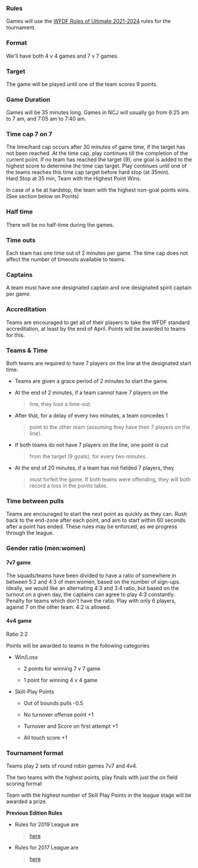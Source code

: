 ### Rules

Games will use the [WFDF Rules of Ultimate
2021-2024](https://rules.wfdf.org/) rules for the tournament.

### Format

We'll have both 4 v 4 games and 7 v 7 games.

### Target

The game will be played until one of the team scores 9 points.

### Game Duration

Games will be 35 minutes long. Games in NCJ will usually go from 6:25 am
to 7 am, and 7:05 am to 7:40 am.

### Time cap 7 on 7

The time/hard cap occurs after 30 minutes of game time, if the target
has not been reached. At the time cap, play continues till the
completion of the current point. If no team has reached the target (9),
one goal is added to the highest score to determine the time cap target.
Play continues until one of the teams reaches this time cap target
before hard stop (at 35min).\
Hard Stop at 35 min, Team with the Highest Point Wins.

In case of a tie at hardstop, the team with the highest non-goal points
wins. (See section below on Points)

### Half time

There will be no half-time during the games.

### Time outs

Each team has one time out of 2 minutes per game. The time cap does not
affect the number of timeouts available to teams.

### Captains

A team must have one designated captain and one designated spirit
captain per game.

### Accreditation

Teams are encouraged to get all of their players to take the WFDF
standard accreditation, at least by the end of April. Points will be
awarded to teams for this.

### Teams & Time

Both teams are required to have 7 players on the line at the designated
start time.

-   Teams are given a grace period of 2 minutes to start the game.

-   At the end of 2 minutes, if a team cannot have 7 players on the
    > line, they lose a time-out.

-   After that, for a delay of every two minutes, a team concedes 1
    > point to the other team (assuming they have their 7 players on the
    > line).

-   If both teams do not have 7 players on the line, one point is cut
    > from the target (9 goals), for every two minutes.

-   At the end of 20 minutes, if a team has not fielded 7 players, they
    > must forfeit the game. If both teams were offending, they will
    > both record a loss in the points table.

### Time between pulls

Teams are encouraged to start the next point as quickly as they can.
Rush back to the end-zone after each point, and aim to start within 60
seconds after a point has ended. These rules may be enforced, as we
progress through the league.

### Gender ratio (men:women)

#### 7v7 game

The squads/teams have been divided to have a ratio of somewhere in
between 5:2 and 4:3 of men:women, based on the number of sign-ups.
Ideally, we would like an alternating 4:3 and 3:4 ratio, but based on
the turnout on a given day, the captains can agree to play 4:3
constantly. Penalty for teams which don't have the ratio. Play with only
6 players, against 7 on the other team. 4:2 is allowed.

#### 4v4 game

Ratio 2:2

Points will be awarded to teams in the following categories

-   Win/Loss

    -   2 points for winning 7 v 7 game

    -   1 point for winning 4 v 4 game

-   Skill-Play Points

    -   Out of bounds pulls -0.5

    -   No turnover offense point +1

    -   Turnover and Score on first attempt +1

    -   All touch score +1

### Tournament format

Teams play 2 sets of round robin games 7v7 and 4v4.

The two teams with the highest points, play finals with just the on
field scoring format

Team with the highest number of Skill Play Points in the league stage
will be awarded a prize.

**Previous Edition Rules**

-   Rules for 2019 League are
    > [here](https://rsvp.tiks-ultimate.in/post/5c78efc951a13b000ab40941)

-   Rules for 2017 League are
    > [here](https://tiks-ultimate.in/archive/masala-idli-2017/)
